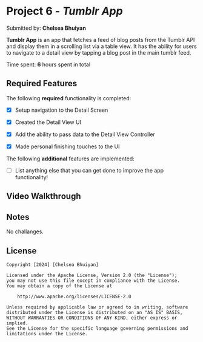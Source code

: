 # Project 6 - *Tumblr App*

Submitted by: **Chelsea Bhuiyan**

**Tumblr App** is an app that fetches a feed of blog posts from the Tumblr API and display them in a scrolling list via a table view. It has the ability for users to navigate to a detail view by tapping a blog post in the main tumblr feed.

Time spent: **6** hours spent in total

## Required Features

The following **required** functionality is completed:

- [x] Setup navigation to the Detail Screen
- [x] Created the Detail View UI
- [x] Add the ability to pass data to the Detail View Controller
- [x] Made personal finishing touches to the UI


The following **additional** features are implemented:

- [ ] List anything else that you can get done to improve the app functionality!

## Video Walkthrough



## Notes

No challanges.

## License

    Copyright [2024] [Chelsea Bhuiyan]

    Licensed under the Apache License, Version 2.0 (the "License");
    you may not use this file except in compliance with the License.
    You may obtain a copy of the License at

        http://www.apache.org/licenses/LICENSE-2.0

    Unless required by applicable law or agreed to in writing, software
    distributed under the License is distributed on an "AS IS" BASIS,
    WITHOUT WARRANTIES OR CONDITIONS OF ANY KIND, either express or implied.
    See the License for the specific language governing permissions and
    limitations under the License.
